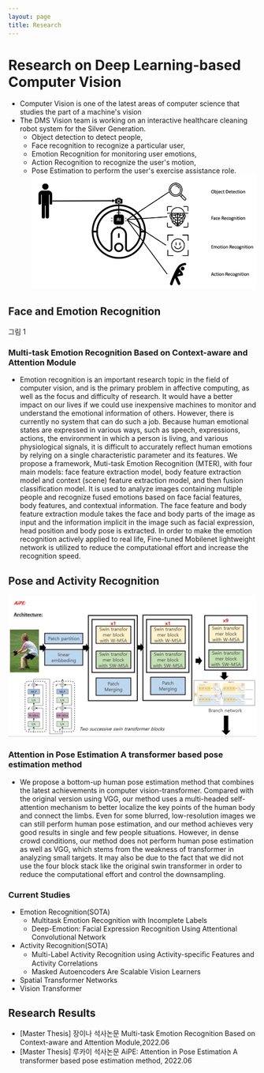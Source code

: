 ```yaml
---
layout: page
title: Research
---
```


# Research on Deep Learning-based Computer Vision
- Computer Vision is one of the latest areas of computer science that studies the part of a machine's vision
- The DMS Vision team is working on an interactive healthcare cleaning robot system for the Silver Generation.
	- Object detection to detect people,
	- Face recognition to recognize a particular user,
	- Emotion Recognition for monitoring user emotions,
	- Action Recognition to recognize the user's motion,
	- Pose Estimation to perform the user's exercise assistance role.
![alt_text](../research/cvfolder/architecture.jpg)
 
## Face and Emotion Recognition
그림 1

### Multi-task Emotion Recognition Based on Context-aware and Attention Module
- Emotion recognition is an important research topic in the field of computer vision, and is the primary problem in affective computing, as well as the focus and difficulty of research. It would have a better impact on our lives if we could use inexpensive machines to monitor and understand the emotional information of others. However, there is currently no system that can do such a job. Because human emotional states are expressed in various ways, such as speech, expressions, actions, the environment in which a person is living, and various physiological signals, it is difficult to accurately reflect human emotions by relying on a single characteristic parameter and its features. We propose a framework, Muti-task Emotion Recognition (MTER), with four main models: face feature extraction model, body feature extraction model and context (scene) feature extraction model, and then fusion classification model. It is used to analyze images containing multiple people and recognize fused emotions based on face facial features, body features, and contextual information. The face feature and body feature extraction module takes the face and body parts of the image as input and the information implicit in the image such as facial expression, head position and body pose is extracted. In order to make the emotion recognition actively applied to real life, Fine-tuned Mobilenet lightweight network is utilized to reduce the computational effort and increase the recognition speed.

## Pose and Activity Recognition
![alt_text](../research/cvfolder/AiPE_architecture.jpg)
	
### Attention in Pose Estimation A transformer based pose estimation method
- We propose a bottom-up human pose estimation method that combines the latest achievements in computer vision-transformer. Compared with the original version using VGG, our method uses a multi-headed self-attention mechanism to better localize the key points of the human body and connect the limbs. Even for some blurred, low-resolution images we can still perform human pose estimation, and our method achieves very good results in single and few people situations. However, in dense crowd conditions, our method does not perform human pose estimation as well as VGG, which stems from the weakness of transformer in analyzing small targets. It may also be due to the fact that we did not use the four block stack like the original swin transformer in order to reduce the computational effort and control the downsampling.

### Current Studies
- Emotion Recognition(SOTA)
	- Multitask Emotion Recognition with Incomplete Labels
	- Deep-Emotion: Facial Expression Recognition Using Attentional Convolutional Network
- Activity Recognition(SOTA)
	- Multi-Label Activity Recognition using Activity-speciﬁc Features and Activity Correlations
	- Masked Autoencoders Are Scalable Vision Learners
- Spatial Transformer Networks
- Vision Transformer


## Research Results
- [Master Thesis] 장이나 석사논문 Multi-task Emotion Recognition Based on Context-aware and Attention Module,2022.06
- [Master Thesis] 루카이 석사논문 AiPE: Attention in Pose Estimation A transformer based pose estimation method, 2022.06


